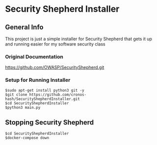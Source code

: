 # Security Shepherd Installer

## General Info
This project is just a simple installer for Security Shepherd that gets it up and running easier for my software security class
### Original Documentation

https://github.com/OWASP/SecurityShepherd.git

### Setup for Running Installer
```
$sudo apt-get install python3 git -y
$git clone https://github.com/cronos-hash/SecurityShepherdInstaller.git
$cd SecurityShepherdInstaller
$python3 main.py

```

## Stopping Security Shepherd
```
$cd SecurityShepherdInstaller
$docker-compose down
```



